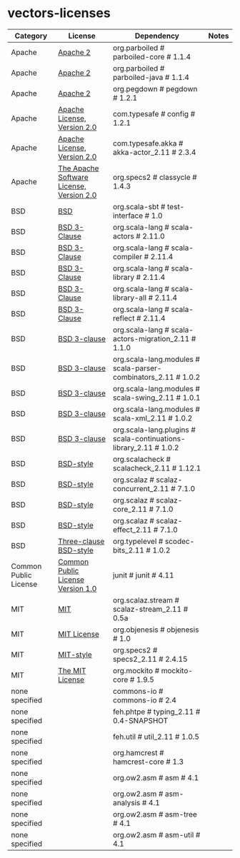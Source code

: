# vectors-licenses

Category | License | Dependency | Notes
--- | --- | --- | ---
Apache | [Apache 2](http://www.apache.org/licenses/LICENSE-2.0.txt) | org.parboiled # parboiled-core # 1.1.4 | <notextile></notextile>
Apache | [Apache 2](http://www.apache.org/licenses/LICENSE-2.0.txt) | org.parboiled # parboiled-java # 1.1.4 | <notextile></notextile>
Apache | [Apache 2](http://www.apache.org/licenses/LICENSE-2.0.txt) | org.pegdown # pegdown # 1.2.1 | <notextile></notextile>
Apache | [Apache License, Version 2.0](http://www.apache.org/licenses/LICENSE-2.0) | com.typesafe # config # 1.2.1 | <notextile></notextile>
Apache | [Apache License, Version 2.0](http://www.apache.org/licenses/LICENSE-2.0) | com.typesafe.akka # akka-actor_2.11 # 2.3.4 | <notextile></notextile>
Apache | [The Apache Software License, Version 2.0](http://www.apache.org/licenses/LICENSE-2.0.txt) | org.specs2 # classycle # 1.4.3 | <notextile></notextile>
BSD | [BSD](https://github.com/sbt/test-interface/blob/master/LICENSE) | org.scala-sbt # test-interface # 1.0 | <notextile></notextile>
BSD | [BSD 3-Clause](http://www.scala-lang.org/license.html) | org.scala-lang # scala-actors # 2.11.0 | <notextile></notextile>
BSD | [BSD 3-Clause](http://www.scala-lang.org/license.html) | org.scala-lang # scala-compiler # 2.11.4 | <notextile></notextile>
BSD | [BSD 3-Clause](http://www.scala-lang.org/license.html) | org.scala-lang # scala-library # 2.11.4 | <notextile></notextile>
BSD | [BSD 3-Clause](http://www.scala-lang.org/license.html) | org.scala-lang # scala-library-all # 2.11.4 | <notextile></notextile>
BSD | [BSD 3-Clause](http://www.scala-lang.org/license.html) | org.scala-lang # scala-reflect # 2.11.4 | <notextile></notextile>
BSD | [BSD 3-clause](http://opensource.org/licenses/BSD-3-Clause) | org.scala-lang # scala-actors-migration_2.11 # 1.1.0 | <notextile></notextile>
BSD | [BSD 3-clause](http://opensource.org/licenses/BSD-3-Clause) | org.scala-lang.modules # scala-parser-combinators_2.11 # 1.0.2 | <notextile></notextile>
BSD | [BSD 3-clause](http://opensource.org/licenses/BSD-3-Clause) | org.scala-lang.modules # scala-swing_2.11 # 1.0.1 | <notextile></notextile>
BSD | [BSD 3-clause](http://opensource.org/licenses/BSD-3-Clause) | org.scala-lang.modules # scala-xml_2.11 # 1.0.2 | <notextile></notextile>
BSD | [BSD 3-clause](http://opensource.org/licenses/BSD-3-Clause) | org.scala-lang.plugins # scala-continuations-library_2.11 # 1.0.2 | <notextile></notextile>
BSD | [BSD-style](http://www.opensource.org/licenses/bsd-license.php) | org.scalacheck # scalacheck_2.11 # 1.12.1 | <notextile></notextile>
BSD | [BSD-style](http://www.opensource.org/licenses/bsd-license.php) | org.scalaz # scalaz-concurrent_2.11 # 7.1.0 | <notextile></notextile>
BSD | [BSD-style](http://www.opensource.org/licenses/bsd-license.php) | org.scalaz # scalaz-core_2.11 # 7.1.0 | <notextile></notextile>
BSD | [BSD-style](http://www.opensource.org/licenses/bsd-license.php) | org.scalaz # scalaz-effect_2.11 # 7.1.0 | <notextile></notextile>
BSD | [Three-clause BSD-style](http://github.com/scodec/scodec-bits/blob/master/LICENSE) | org.typelevel # scodec-bits_2.11 # 1.0.2 | <notextile></notextile>
Common Public License | [Common Public License Version 1.0](http://www.opensource.org/licenses/cpl1.0.txt) | junit # junit # 4.11 | <notextile></notextile>
MIT | [MIT](http://opensource.org/licenses/MIT) | org.scalaz.stream # scalaz-stream_2.11 # 0.5a | <notextile></notextile>
MIT | [MIT License](http://objenesis.googlecode.com/svn/docs/license.html) | org.objenesis # objenesis # 1.0 | <notextile></notextile>
MIT | [MIT-style](http://www.opensource.org/licenses/mit-license.php) | org.specs2 # specs2_2.11 # 2.4.15 | <notextile></notextile>
MIT | [The MIT License](http://code.google.com/p/mockito/wiki/License) | org.mockito # mockito-core # 1.9.5 | <notextile></notextile>
none specified | []() | commons-io # commons-io # 2.4 | <notextile></notextile>
none specified | []() | feh.phtpe # typing_2.11 # 0.4-SNAPSHOT | <notextile></notextile>
none specified | []() | feh.util # util_2.11 # 1.0.5 | <notextile></notextile>
none specified | []() | org.hamcrest # hamcrest-core # 1.3 | <notextile></notextile>
none specified | []() | org.ow2.asm # asm # 4.1 | <notextile></notextile>
none specified | []() | org.ow2.asm # asm-analysis # 4.1 | <notextile></notextile>
none specified | []() | org.ow2.asm # asm-tree # 4.1 | <notextile></notextile>
none specified | []() | org.ow2.asm # asm-util # 4.1 | <notextile></notextile>

